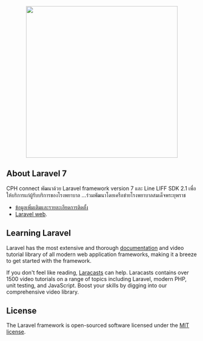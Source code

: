 <p align="center"><a href="https://laravel.com" target="_blank"><img src="https://raw.githubusercontent.com/laravel/art/master/logo-lockup/5%20SVG/2%20CMYK/1%20Full%20Color/laravel-logolockup-cmyk-red.svg" width="400"></a></p>


## About Laravel 7

CPH connect พัฒนาด้วย Laravel framework version 7 และ Line LIFF SDK 2.1
เพื่อให้บริการแก่ผู้รับบริการของโรงพยาบาล ...ร่วมพัฒนาโดยเครือข่ายโรงพยาบาลสมเด็จพระยุพราช

- [ข้อมูลเพิ่มเติมและรายละเอียดการติดตั้ง](https://drive.google.com/drive/folders/1QXJuYPB84ae705tz5QmkZ7hK0dJY2DbZ?usp=sharing)
- [Laravel web](https://laravel.com).


## Learning Laravel

Laravel has the most extensive and thorough [documentation](https://laravel.com/docs) and video tutorial library of all modern web application frameworks, making it a breeze to get started with the framework.

If you don't feel like reading, [Laracasts](https://laracasts.com) can help. Laracasts contains over 1500 video tutorials on a range of topics including Laravel, modern PHP, unit testing, and JavaScript. Boost your skills by digging into our comprehensive video library.


## License

The Laravel framework is open-sourced software licensed under the [MIT license](https://opensource.org/licenses/MIT).
